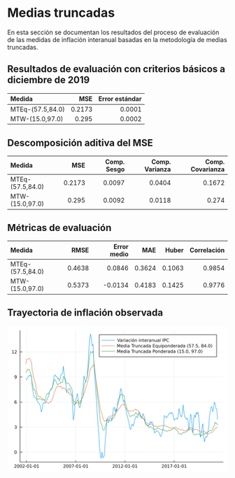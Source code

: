 # Medias truncadas

En esta sección se documentan los resultados del proceso de evaluación de las medidas de inflación interanual basadas en la metodología de medias truncadas.

## Resultados de evaluación con criterios básicos a diciembre de 2019



| Medida           |      MSE | Error estándar |
|:-----------------|---------:|---------------:|
| MTEq-(57.5,84.0) |   0.2173 |         0.0001 |
|  MTW-(15.0,97.0) |    0.295 |         0.0002 |

## Descomposición aditiva del MSE



| Medida                |    MSE | Comp. Sesgo | Comp. Varianza | Comp. Covarianza |
|:--------------------- | ------:| -----------:| --------------:| ----------------:|
| MTEq-(57.5,84.0)      | 0.2173 |      0.0097 |         0.0404 |           0.1672 |
|  MTW-(15.0,97.0)      |  0.295 |      0.0092 |         0.0118 |            0.274 |


## Métricas de evaluación 


| Medida                |   RMSE | Error medio |    MAE |  Huber | Correlación |
|:--------------------- | ------:| -----------:| ------:| ------:| -----------:|
| MTEq-(57.5,84.0)      | 0.4638 |      0.0846 | 0.3624 | 0.1063 |      0.9854 |
|  MTW-(15.0,97.0)      | 0.5373 |     -0.0134 | 0.4183 | 0.1425 |      0.9776 |


## Trayectoria de inflación observada

![Trayectoria observada](images/trimmed_mean/trayectorias_MT.svg)
